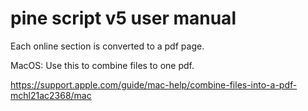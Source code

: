 # pine script v5 user manual

Each online section is converted to a pdf page.

MacOS:  Use this to combine files to one pdf.

https://support.apple.com/guide/mac-help/combine-files-into-a-pdf-mchl21ac2368/mac


